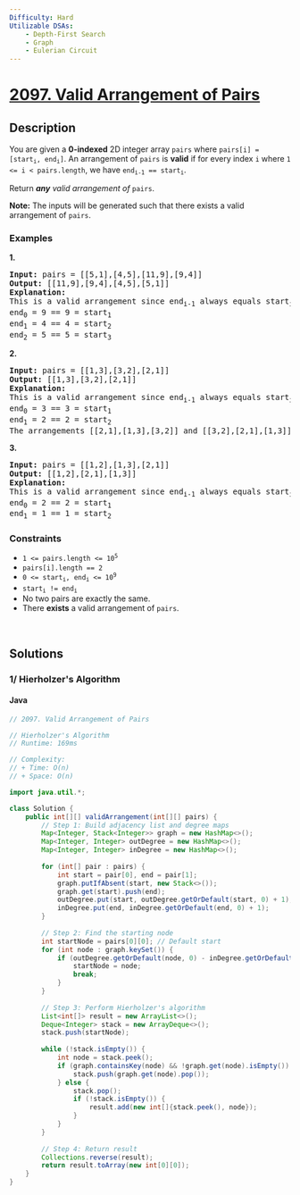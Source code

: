 ```yaml
---
Difficulty: Hard
Utilizable DSAs:
    - Depth-First Search
    - Graph
    - Eulerian Circuit
---
```


<!-- problem:start -->
# [2097. Valid Arrangement of Pairs](https://leetcode.com/problems/valid-arrangement-of-pairs)
## Description
<!-- description:start -->
<p>You are given a <strong>0-indexed</strong> 2D integer array <code>pairs</code> where <code>pairs[i] = [start<sub>i</sub>, end<sub>i</sub>]</code>. An arrangement of <code>pairs</code> is <strong>valid</strong> if for every index <code>i</code> where <code>1 &lt;= i &lt; pairs.length</code>, we have <code>end<sub>i-1</sub> == start<sub>i</sub></code>.</p>
<p>Return <em><strong>any</strong> valid arrangement of </em><code>pairs</code>.</p>
<p><strong>Note:</strong> The inputs will be generated such that there exists a valid arrangement of <code>pairs</code>.</p>

### Examples
<p><strong class="example">1.</strong></p>
<pre>
<strong>Input:</strong> pairs = [[5,1],[4,5],[11,9],[9,4]]
<strong>Output:</strong> [[11,9],[9,4],[4,5],[5,1]]
<strong>Explanation:
</strong>This is a valid arrangement since end<sub>i-1</sub> always equals start<sub>i</sub>.
end<sub>0</sub> = 9 == 9 = start<sub>1</sub> 
end<sub>1</sub> = 4 == 4 = start<sub>2</sub>
end<sub>2</sub> = 5 == 5 = start<sub>3</sub>
</pre>

<p><strong class="example">2.</strong></p>
<pre>
<strong>Input:</strong> pairs = [[1,3],[3,2],[2,1]]
<strong>Output:</strong> [[1,3],[3,2],[2,1]]
<strong>Explanation:</strong>
This is a valid arrangement since end<sub>i-1</sub> always equals start<sub>i</sub>.
end<sub>0</sub> = 3 == 3 = start<sub>1</sub>
end<sub>1</sub> = 2 == 2 = start<sub>2</sub>
The arrangements [[2,1],[1,3],[3,2]] and [[3,2],[2,1],[1,3]] are also valid.
</pre>

<p><strong class="example">3.</strong></p>
<pre>
<strong>Input:</strong> pairs = [[1,2],[1,3],[2,1]]
<strong>Output:</strong> [[1,2],[2,1],[1,3]]
<strong>Explanation:</strong>
This is a valid arrangement since end<sub>i-1</sub> always equals start<sub>i</sub>.
end<sub>0</sub> = 2 == 2 = start<sub>1</sub>
end<sub>1</sub> = 1 == 1 = start<sub>2</sub>
</pre>

### Constraints
<ul>
	<li><code>1 &lt;= pairs.length &lt;= 10<sup>5</sup></code></li>
	<li><code>pairs[i].length == 2</code></li>
	<li><code>0 &lt;= start<sub>i</sub>, end<sub>i</sub> &lt;= 10<sup>9</sup></code></li>
	<li><code>start<sub>i</sub> != end<sub>i</sub></code></li>
	<li>No two pairs are exactly the same.</li>
	<li>There <strong>exists</strong> a valid arrangement of <code>pairs</code>.</li>
</ul>
<!-- description:end -->

<p>&nbsp;</p>

## Solutions
<!-- solution:start -->
### 1/ Hierholzer's Algorithm
<!-- tabs:start -->
#### Java
```java
// 2097. Valid Arrangement of Pairs

// Hierholzer's Algorithm
// Runtime: 169ms

// Complexity:
// + Time: O(n)
// + Space: O(n)

import java.util.*;

class Solution {
    public int[][] validArrangement(int[][] pairs) {
        // Step 1: Build adjacency list and degree maps
        Map<Integer, Stack<Integer>> graph = new HashMap<>();
        Map<Integer, Integer> outDegree = new HashMap<>();
        Map<Integer, Integer> inDegree = new HashMap<>();
        
        for (int[] pair : pairs) {
            int start = pair[0], end = pair[1];
            graph.putIfAbsent(start, new Stack<>());
            graph.get(start).push(end);
            outDegree.put(start, outDegree.getOrDefault(start, 0) + 1);
            inDegree.put(end, inDegree.getOrDefault(end, 0) + 1);
        }
        
        // Step 2: Find the starting node
        int startNode = pairs[0][0]; // Default start
        for (int node : graph.keySet()) {
            if (outDegree.getOrDefault(node, 0) - inDegree.getOrDefault(node, 0) == 1) {
                startNode = node;
                break;
            }
        }
        
        // Step 3: Perform Hierholzer's algorithm
        List<int[]> result = new ArrayList<>();
        Deque<Integer> stack = new ArrayDeque<>();
        stack.push(startNode);
        
        while (!stack.isEmpty()) {
            int node = stack.peek();
            if (graph.containsKey(node) && !graph.get(node).isEmpty()) {
                stack.push(graph.get(node).pop());
            } else {
                stack.pop();
                if (!stack.isEmpty()) {
                    result.add(new int[]{stack.peek(), node});
                }
            }
        }
        
        // Step 4: Return result
        Collections.reverse(result);
        return result.toArray(new int[0][0]);
    }
}
```
<!-- tabs:end -->
<!-- solution:end -->
<!-- problem:end -->
